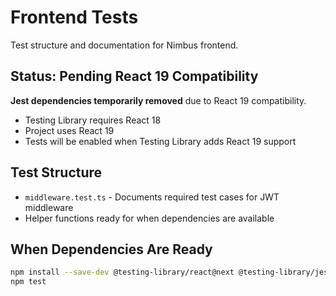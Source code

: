# Frontend Tests

Test structure and documentation for Nimbus frontend.

## Status: Pending React 19 Compatibility

**Jest dependencies temporarily removed** due to React 19 compatibility.

- Testing Library requires React 18
- Project uses React 19
- Tests will be enabled when Testing Library adds React 19 support

## Test Structure

- `middleware.test.ts` - Documents required test cases for JWT middleware
- Helper functions ready for when dependencies are available

## When Dependencies Are Ready

```bash
npm install --save-dev @testing-library/react@next @testing-library/jest-dom jest jest-environment-jsdom
npm test
```
